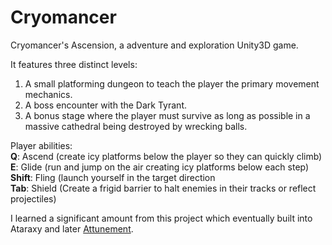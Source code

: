 Cryomancer
==========

Cryomancer's Ascension, a adventure and exploration Unity3D game.

It features three distinct levels:
1. A small platforming dungeon to teach the player the primary movement mechanics.
2. A boss encounter with the Dark Tyrant.
3. A bonus stage where the player must survive as long as possible in a massive cathedral being destroyed by wrecking balls.

Player abilities:  
**Q**: Ascend (create icy platforms below the player so they can quickly climb)  
**E**: Glide (run and jump on the air creating icy platforms below each step)  
**Shift**: Fling (launch yourself in the target direction  
**Tab**: Shield (Create a frigid barrier to halt enemies in their tracks or reflect projectiles)  

I learned a significant amount from this project which eventually built into Ataraxy and later [Attunement](http://www.jpalmergd.com/portfolio/attunement/).

